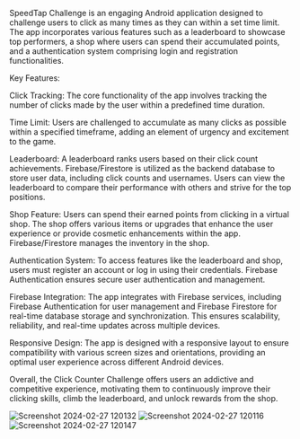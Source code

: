 SpeedTap Challenge is an engaging Android application designed to challenge users to click as many times as they can within a set time limit. The app incorporates various features such as a leaderboard to showcase top performers, a shop where users can spend their accumulated points, and a authentication system comprising login and registration functionalities.

Key Features:

Click Tracking: The core functionality of the app involves tracking the number of clicks made by the user within a predefined time duration.

Time Limit: Users are challenged to accumulate as many clicks as possible within a specified timeframe, adding an element of urgency and excitement to the game.

Leaderboard: A leaderboard ranks users based on their click count achievements. Firebase/Firestore is utilized as the backend database to store user data, including click counts and usernames. Users can view the leaderboard to compare their performance with others and strive for the top positions.

Shop Feature: Users can spend their earned points from clicking in a virtual shop. The shop offers various items or upgrades that enhance the user experience or provide cosmetic enhancements within the app. Firebase/Firestore manages the inventory in the shop.

Authentication System: To access features like the leaderboard and shop, users must register an account or log in using their credentials. Firebase Authentication ensures secure user authentication and management.

Firebase Integration: The app integrates with Firebase services, including Firebase Authentication for user management and Firebase Firestore for real-time database storage and synchronization. This ensures scalability, reliability, and real-time updates across multiple devices.

Responsive Design: The app is designed with a responsive layout to ensure compatibility with various screen sizes and orientations, providing an optimal user experience across different Android devices.

Overall, the Click Counter Challenge offers users an addictive and competitive experience, motivating them to continuously improve their clicking skills, climb the leaderboard, and unlock rewards from the shop. 

![Screenshot 2024-02-27 120132](https://github.com/spasko123/SpeedTap-Challenge/assets/115783465/80c6b1af-8eea-4dc5-9a62-16d5ec81c85f)
![Screenshot 2024-02-27 120116](https://github.com/spasko123/SpeedTap-Challenge/assets/115783465/0aa38366-7e6c-4e8b-8ccc-de59564de589)
![Screenshot 2024-02-27 120147](https://github.com/spasko123/SpeedTap-Challenge/assets/115783465/1854d7cb-619d-4169-a242-b5ba2700dc4a)



